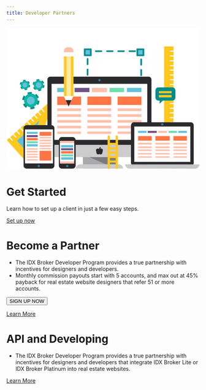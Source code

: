 ```yaml
---
title: Developer Partners
---
```

![](dev.gif)
# Get Started

  Learn how to set up a client in just a few easy steps.

  [Set up now](../getting-started)


# Become a Partner

  - The IDX Broker Developer Program provides a true partnership with incentives for designers and developers.
  - Monthly commission payouts start with 5 accounts, and max out at 45% payback for real estate website designers that refer 51 or more accounts.

  [<button class="button large">SIGN UP NOW</button>](https://signup.idxbroker.com/partners)


[Learn More](../partnership)

# API and Developing

  - The IDX Broker Developer Program provides a true partnership with incentives for designers and developers that integrate IDX Broker Lite or IDX Broker Platinum into real estate websites.

[Learn More](../api)
